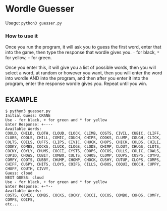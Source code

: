 # Wordle Guesser

Usage: `python3 guesser.py`

### How to use it

Once you run the program, it will ask you to guess the first word, enter that into the game, then type the response that wordle gives you. `-` for black, `*` for yellow, `+` for green.<br />

Once you enter this, it will give you a list of possible words, then you will select a word, at random or however you want, then you will enter the word into wordle AND into the program, and then after you enter it into the program, enter the response wordle gives you. Repeat until you win.

## EXAMPLE
```
$ python3 guesser.py
Initial Guess: CRANE
Use - for black, + for green and * for yellow
Enter Response: +----
Available Words:
COULD, CHILD, CLOTH, CLOUD, CLOCK, CLIMB, COSTS, CIVIL, CUBIC, CLIFF, CLUBS, COOLS, CHILL, COMIC, COUCH, CHIPS, COOKS, CLUMP, COUGH, CLICK, COLTS, COILS, CUFFS, CLIPS, CIVIC, CHUCK, CHOPS, CHICK, COLDS, CHILI, COOKY, COMBS, COCKS, CLUCK, CLOGS, CLODS, CHIMP, CLOUT, CHUGS, CLOTS, COCKY, COYLY, CHUMS, COCCI, CYSTS, COOPS, COCOS, CULLS, COLIC, COWLS, CUPID, CHOWS, CUBIT, COMBO, CULTS, COHOS, CLOMP, COUPS, CUSPS, COYPU, COMFY, COOTS, CUBBY, CHUMP, CHOMP, CHOCK, CUSHY, CUTUP, CLOPS, COMPS, CHIFF, CUSPY, CHITS, CLOYS, COIFS, CILLS, CHOOS, COQUI, COOCH, CUPPY, CHUFF, COUTH, CIVVY,
Guess: cloud
NEXT GUESS: cloud
Use - for black, + for green and * for yellow
Enter Response: +-*--
Available Words:
COSTS, COMIC, COMBS, COCKS, COCKY, COCCI, COCOS, COMBO, COHOS, COMFY, COMPS, COIFS,
etc...
```
